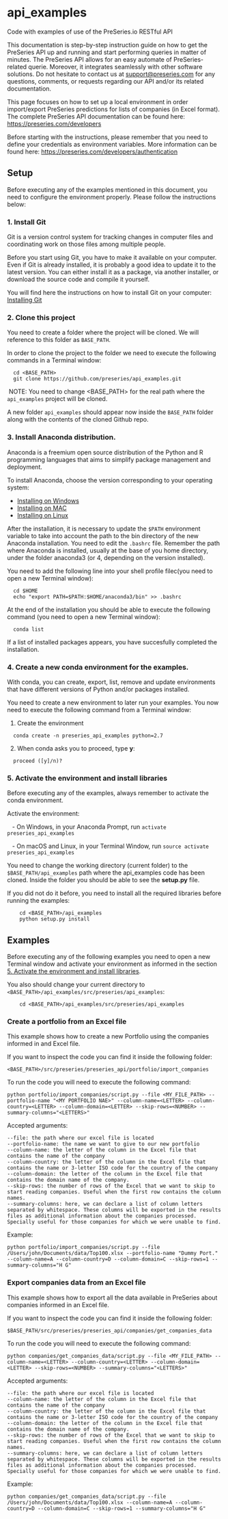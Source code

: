 # api_examples

Code with examples of use of the PreSeries.io RESTful API

This documentation is step-by-step instruction guide on how to get the PreSeries API up and running and start performing queries in matter of minutes. The PreSeries API allows for an easy automate of PreSeries-related querie. Moreover, it integrates seamlessly with other software solutions. Do not hesitate to contact us at support@preseries.com for any questions, comments, or requests regarding our API and/or its related documentation.

This page focuses on how to set up a local environment in order import/export PreSeries predictions for lists of companies (in Excel format). The complete PreSeries API documentation can be found here: https://preseries.com/developers

Before starting with the instructions, please remember that you need to define your credentials as environment variables. More information can be found here: https://preseries.com/developers/authentication


## Setup

Before executing any of the examples mentioned in this document, you need to configure the environment properly. Please follow the instructions below:

### 1. Install Git

Git is a version control system for tracking changes in computer files and coordinating work on those files among multiple people.

Before you start using Git, you have to make it available on your computer. Even if Git is already installed, it is probably a good idea to update it to the latest version. You can either install it as a package, via another installer, or download the source code and compile it yourself.

You will find here the instructions on how to install Git on your computer: [Installing Git](https://git-scm.com/book/en/v2/Getting-Started-Installing-Git)


### 2. Clone this project

You need to create a folder where the project will be cloned. We will reference to this folder as ```BASE_PATH```.

In order to clone the project to the folder we need to execute the following commands in a Terminal window:

  
```{bash}
  cd <BASE_PATH>
  git clone https://github.com/preseries/api_examples.git
```

  NOTE: You need to change <BASE_PATH> for the real path where the `api_examples` project will be cloned.

A new folder ```api_examples``` should appear now inside the ```BASE_PATH``` folder along with the contents of the cloned Github repo.

### 3. Install Anaconda distribution. 

Anaconda is a freemium open source distribution of the Python and R programming languages that aims to simplify package management and deployment.
  
To install Anaconda, choose the version corresponding to your operating system:
  
  - [Installing on Windows](https://conda.io/docs/user-guide/install/windows.html)
  - [Installing on MAC](https://conda.io/docs/user-guide/install/macos.html)
  - [Installing on Linux](https://conda.io/docs/user-guide/install/linux.html)

After the installation, it is necessary to update the ```$PATH``` environment variable to take into account the path to the bin directory of the new Anaconda installation. You need to edit the ```.bashrc``` file. Remember the path where Anaconda is installed, usually at the base of you home directory, under the folder anaconda3 (or 4, depending on the version installed).

You need to add the following line into your shell profile filec(you need to open a new Terminal window):

```{bash}
  cd $HOME
  echo "export PATH=$PATH:$HOME/anaconda3/bin" >> .bashrc
```

At the end of the installation you should be able to execute the following command (you need to open a new Terminal window):
  
```{bash}
  conda list
```

If a list of installed packages appears, you have succesfully completed the installation.
  
### 4. Create a new conda environment for the examples.

With conda, you can create, export, list, remove and update environments that have different versions of Python and/or packages installed.

You need to create a new environment to later run your examples. You now need to execute the following command from a Terminal window:


1. Create the environment

  ```{bash}
    conda create -n preseries_api_examples python=2.7
  ```
2. When conda asks you to proceed, type __y__:

  ```{bash}
    proceed ([y]/n)?
  ```
  
### 5. Activate the environment and install libraries
 
Before executing any of the examples, always remember to activate the conda environment. 

Activate the environment:

    - On Windows, in your Anaconda Prompt, run ```activate preseries_api_examples```
    
    - On macOS and Linux, in your Terminal Window, run ```source activate preseries_api_examples```

You need to change the working directory (current folder) to the ```$BASE_PATH/api_examples``` path where the api_examples code has been cloned. Inside the folder you should be able to see the __setup.py__ file.

If you did not do it before, you need to install all the required libraries before running the examples:

  ```{bash}
      cd <BASE_PATH>/api_examples
      python setup.py install
  ```


## Examples

Before executing any of the following examples you need to open a new Terminal window and activate your environment as informed in the section [5. Activate the environment and install libraries](#5-activate-the-environment-and-install-libraries).

You also should change your current directory to ```<BASE_PATH>/api_examples/src/preseries/api_examples```:

  ```{bash}
      cd <BASE_PATH>/api_examples/src/preseries/api_examples
  ```
  
### Create a portfolio from an Excel file

This example shows how to create a new Portfolio using the companies informed in and Excel file. 

If you want to inspect the code you can find it inside the following folder:

```{bash}
<BASE_PATH>/src/preseries/preseries_api/portfolio/import_companies
```

To run the code you will need to execute the following command:

```{bash}
python portfolio/import_companies/script.py --file <MY_FILE_PATH> --portfolio-name "<MY PORTFOLIO NAE>" --column-name=<LETTER> --column-country=<LETTER> --column-domain=<LETTER> --skip-rows=<NUMBER> --summary-columns="<LETTERS>"
```

Accepted arguments:

    --file: the path where our excel file is located
    --portfolio-name: the name we want to give to our new portfolio
    --column-name: the letter of the column in the Excel file that contains the name of the company
    --column-country: the letter of the column in the Excel file that contains the name or 3-letter ISO code for the country of the company
    --column-domain: the letter of the column in the Excel file that contains the domain name of the company.
    --skip-rows: the number of rows of the Excel that we want to skip to start reading companies. Useful when the first row contains the column names.
    --summary-columns: here, we can declare a list of column letters separated by whitespace. These columns will be exported in the results files as additional information about the companies processed. Specially useful for those companies for which we were unable to find.

Example:

```{bash}
python portfolio/import_companies/script.py --file /Users/john/Documents/data/Top100.xlsx --portfolio-name "Dummy Port." --column-name=A --column-country=D --column-domain=C --skip-rows=1 --summary-columns="H G"
```

### Export companies data from an Excel file

This example shows how to export all the data available in PreSeries about companies informed in an Excel file. 

If you want to inspect the code you can find it inside the following folder:

```{bash}
$BASE_PATH/src/preseries/preseries_api/companies/get_companies_data
```

To run the code you will need to execute the following command:

```{bash}
python companies/get_companies_data/script.py --file <MY_FILE_PATH> --column-name=<LETTER> --column-country=<LETTER> --column-domain=<LETTER> --skip-rows=<NUMBER> --summary-columns="<LETTERS>"
```

Accepted arguments:

    --file: the path where our excel file is located
    --column-name: the letter of the column in the Excel file that contains the name of the company
    --column-country: the letter of the column in the Excel file that contains the name or 3-letter ISO code for the country of the company
    --column-domain: the letter of the column in the Excel file that contains the domain name of the company.
    --skip-rows: the number of rows of the Excel that we want to skip to start reading companies. Useful when the first row contains the column names.
    --summary-columns: here, we can declare a list of column letters separated by whitespace. These columns will be exported in the results files as additional information about the companies processed. Specially useful for those companies for which we were unable to find.

Example:

```{bash}
python companies/get_companies_data/script.py --file /Users/john/Documents/data/Top100.xlsx --column-name=A --column-country=D --column-domain=C --skip-rows=1 --summary-columns="H G"
```
